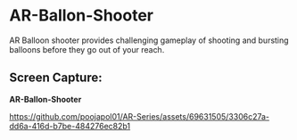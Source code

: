 # AR-Ballon-Shooter
AR Balloon shooter provides challenging gameplay of shooting and bursting balloons before they go out of your reach.


## Screen Capture:
**AR-Ballon-Shooter**

https://github.com/poojapol01/AR-Series/assets/69631505/3306c27a-dd6a-416d-b7be-484276ec82b1
